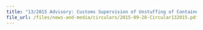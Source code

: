 ```yaml
---
title: "13/2015 Advisory: Customs Supervision of Unstuffing of Containers"
file_url: /files/news-and-media/circulars/2015-09-28-Circular132015.pdf
---
```

